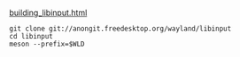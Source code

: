 [building_libinput.html](https://wayland.freedesktop.org/libinput/doc/latest/building_libinput.html)
```
git clone git://anongit.freedesktop.org/wayland/libinput
cd libinput
meson --prefix=$WLD

```
